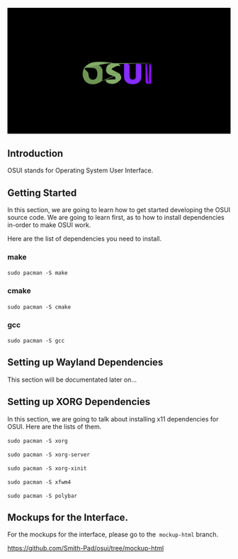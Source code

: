 <img src="./osui-logo.png"></img>

## Introduction

OSUI stands for Operating System User Interface. 

## Getting Started

In this section, we are going to learn how to get started developing the OSUI 
source code.  We are going to learn first, as to how to install dependencies
in-order to make OSUI work.

Here are the list of dependencies you need to install.

### make

`sudo pacman -S make`

### cmake

`sudo pacman -S cmake`

### gcc

`sudo pacman -S gcc`

## Setting up Wayland Dependencies

This section will be documentated later on...

## Setting up XORG Dependencies

In this section, we are going to talk about installing x11 dependencies for OSUI. Here are the lists of them. 

`sudo pacman -S xorg`

`sudo pacman -S xorg-server`

`sudo pacman -S xorg-xinit`

`sudo pacman -S xfwm4`

`sudo pacman -S polybar`

## Mockups for the Interface.

For the mockups for the interface, please go to the  `mockup-html` branch.

https://github.com/Smith-Pad/osui/tree/mockup-html
